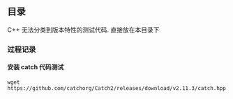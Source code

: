## 目录

C++ 无法分类到版本特性的测试代码. 直接放在本目录下


### 过程记录

#### 安装 catch 代码测试
```
wget https://github.com/catchorg/Catch2/releases/download/v2.11.3/catch.hpp
```

